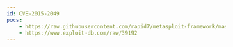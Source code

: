 ```yaml
---
id: CVE-2015-2049
pocs:
    - https://raw.githubusercontent.com/rapid7/metasploit-framework/master/modules/exploits/linux/http/dlink_dcs931l_upload.rb
    - https://www.exploit-db.com/raw/39192
---
```

